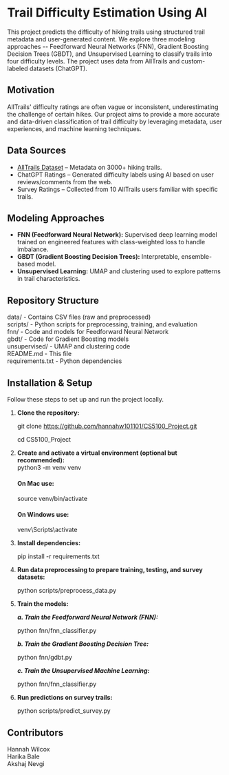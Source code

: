 # Trail Difficulty Estimation Using AI

This project predicts the difficulty of hiking trails using structured trail metadata and user-generated content. We explore three modeling approaches -- Feedforward Neural Networks (FNN), Gradient Boosting Decision Trees (GBDT), and Unsupervised Learning to classify trails into four difficulty levels. The project uses data from AllTrails and custom-labeled datasets (ChatGPT).

## Motivation

AllTrails' difficulty ratings are often vague or inconsistent, underestimating the challenge of certain hikes. Our project aims to provide a more accurate and data-driven classification of trail difficulty by leveraging metadata, user experiences, and machine learning techniques.

## Data Sources

- [AllTrails Dataset](https://github.com/j-ane/trail-data/blob/master/alltrails-data.csv) – Metadata on 3000+ hiking trails.
- ChatGPT Ratings – Generated difficulty labels using AI based on user reviews/comments from the web.
- Survey Ratings – Collected from 10 AllTrails users familiar with specific trails.

## Modeling Approaches

- **FNN (Feedforward Neural Network):** Supervised deep learning model trained on engineered features with class-weighted loss to handle imbalance.
- **GBDT (Gradient Boosting Decision Trees):** Interpretable, ensemble-based model.
- **Unsupervised Learning:** UMAP and clustering used to explore patterns in trail characteristics.

## Repository Structure

data/ - Contains CSV files (raw and preprocessed)  
scripts/ - Python scripts for preprocessing, training, and evaluation  
fnn/ - Code and models for Feedforward Neural Network  
gbdt/ - Code for Gradient Boosting models  
unsupervised/ - UMAP and clustering code  
README.md - This file  
requirements.txt - Python dependencies

## Installation & Setup

Follow these steps to set up and run the project locally.

1. **Clone the repository:**

   git clone https://github.com/hannahw101101/CS5100_Project.git

   cd CS5100_Project

2. **Create and activate a virtual environment (optional but recommended):**  
   python3 -m venv venv

   #### On Mac use:

   source venv/bin/activate

   #### On Windows use:

   venv\Scripts\activate

3. **Install dependencies:**

   pip install -r requirements.txt

4. **Run data preprocessing to prepare training, testing, and survey datasets:**

   python scripts/preprocess_data.py

5. **Train the models:**

   **_a. Train the Feedforward Neural Network (FNN):_**

   python fnn/fnn_classifier.py

   **_b. Train the Gradient Boosting Decision Tree:_**

   python fnn/gdbt.py

   **_c. Train the Unsupervised Machine Learning:_**

   python fnn/fnn_classifier.py

6. **Run predictions on survey trails:**

   python scripts/predict_survey.py

## Contributors

Hannah Wilcox  
Harika Bale  
Akshaj Nevgi
